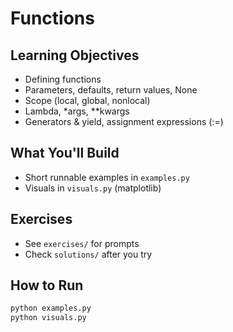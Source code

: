 # Functions

## Learning Objectives
- Defining functions
- Parameters, defaults, return values, None
- Scope (local, global, nonlocal)
- Lambda, *args, **kwargs
- Generators & yield, assignment expressions (:=)

## What You'll Build
- Short runnable examples in `examples.py`
- Visuals in `visuals.py` (matplotlib)

## Exercises
- See `exercises/` for prompts
- Check `solutions/` after you try

## How to Run
```bash
python examples.py
python visuals.py
```
